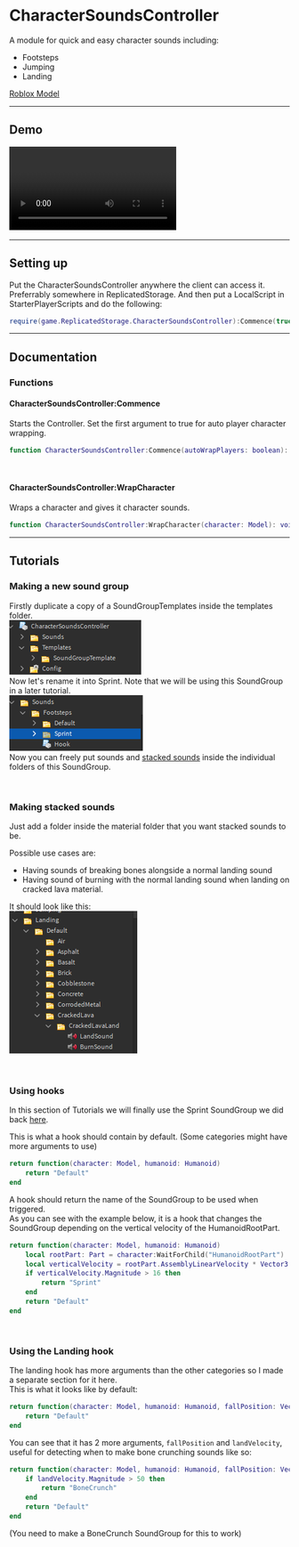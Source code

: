 # CharacterSoundsController
A module for quick and easy character sounds including:
- Footsteps
- Jumping
- Landing

[Roblox Model](https://www.roblox.com/library/9925561505/CharacterSoundsController)

---
## Demo
![video](https://github.com/Synthranger/CharacterSoundsController/assets/VideoDemo.mp4) 

---
## Setting up
Put the CharacterSoundsController anywhere the client can access it.
Preferrably somewhere in ReplicatedStorage.
And then put a LocalScript in StarterPlayerScripts and do the following:
```lua
require(game.ReplicatedStorage.CharacterSoundsController):Commence(true)
```
---
## Documentation
### Functions <br>
#### CharacterSoundsController:Commence
Starts the Controller. Set the first argument to true for auto player character wrapping.
```lua
function CharacterSoundsController:Commence(autoWrapPlayers: boolean): CharacterSoundsController
```

<br>

#### CharacterSoundsController:WrapCharacter
Wraps a character and gives it character sounds.
```lua
function CharacterSoundsController:WrapCharacter(character: Model): void
```
---
## Tutorials

### Making a new sound group
Firstly duplicate a copy of a SoundGroupTemplates inside the templates folder. <br>
![image](assets/SoundGroupTemplate.PNG) <br>
Now let's rename it into Sprint. Note that we will be using this SoundGroup in a later tutorial. <br>
![image](assets/SprintFolderCreated.PNG) <br>
Now you can freely put sounds and [stacked sounds](https://github.com/Synthranger/CharacterSoundsController#making-stacked-sounds) inside the individual folders of this SoundGroup.

<br>

### Making stacked sounds
Just add a folder inside the material folder that you want stacked sounds to be. <br>

Possible use cases are:
- Having sounds of breaking bones alongside a normal landing sound
- Having sound of burning with the normal landing sound when landing on cracked lava material.

It should look like this: <br>
![image](assets/StackedSounds.PNG)

<br>

### Using hooks
In this section of Tutorials we will finally use the Sprint SoundGroup we did back [here](https://github.com/Synthranger/CharacterSoundsController#making-a-new-sound-group). <br>

This is what a hook should contain by default. (Some categories might have more arguments to use)
```lua
return function(character: Model, humanoid: Humanoid)
	return "Default"
end
```
A hook should return the name of the SoundGroup to be used when triggered. <br>
As you can see with the example below, it is a hook that changes the SoundGroup depending on the vertical velocity of the HumanoidRootPart.
```lua
return function(character: Model, humanoid: Humanoid)
	local rootPart: Part = character:WaitForChild("HumanoidRootPart")
	local verticalVelocity = rootPart.AssemblyLinearVelocity * Vector3.new(1, 0, 1)
	if verticalVelocity.Magnitude > 16 then
		return "Sprint"
	end
	return "Default"
end
```

<br>

### Using the Landing hook 
The landing hook has more arguments than the other categories so I made a separate section for it here. <br>
This is what it looks like by default:
```lua
return function(character: Model, humanoid: Humanoid, fallPosition: Vector3, landVelocity: Vector3)
	return "Default"
end
```
You can see that it has 2 more arguments, `fallPosition` and `landVelocity`, useful for detecting when to make bone crunching sounds like so:
```lua
return function(character: Model, humanoid: Humanoid, fallPosition: Vector3, landVelocity: Vector3)
	if landVelocity.Magnitude > 50 then
		return "BoneCrunch"
	end
	return "Default"
end
```
(You need to make a BoneCrunch SoundGroup for this to work)